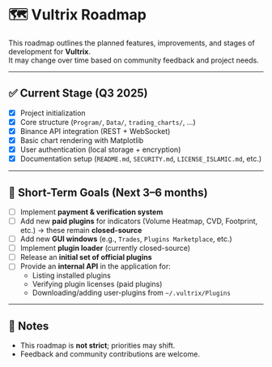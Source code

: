 # 🗺️ Vultrix Roadmap

This roadmap outlines the planned features, improvements, and stages of development for **Vultrix**.  
It may change over time based on community feedback and project needs.

---

## ✅ Current Stage (Q3 2025)
- [x] Project initialization  
- [x] Core structure (`Program/`, `Data/`, `trading_charts/`, …)  
- [x] Binance API integration (REST + WebSocket)  
- [x] Basic chart rendering with Matplotlib  
- [x] User authentication (local storage + encryption)  
- [x] Documentation setup (`README.md`, `SECURITY.md`, `LICENSE_ISLAMIC.md`, etc.)  

---

## 🚀 Short-Term Goals (Next 3–6 months)
- [ ] Implement **payment & verification system**  
- [ ] Add new **paid plugins** for indicators (Volume Heatmap, CVD, Footprint, etc.) → these remain **closed-source**  
- [ ] Add new **GUI windows** (e.g., `Trades`, `Plugins Marketplace`, etc.)  
- [ ] Implement **plugin loader** (currently closed-source)  
- [ ] Release an **initial set of official plugins**  
- [ ] Provide an **internal API** in the application for:  
  - Listing installed plugins  
  - Verifying plugin licenses (paid plugins)  
  - Downloading/adding user-plugins from `~/.vultrix/Plugins`  

---

## 📌 Notes
- This roadmap is **not strict**; priorities may shift.  
- Feedback and community contributions are welcome.    
